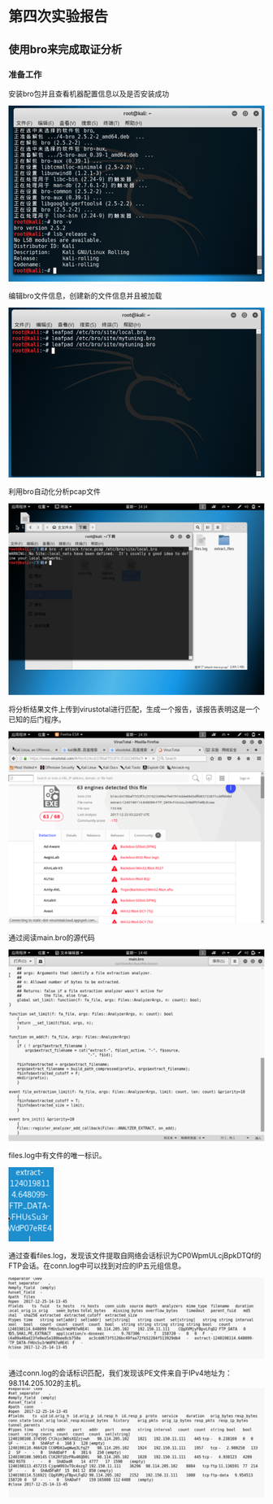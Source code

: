 # 第四次实验报告

## 使用bro来完成取证分析

### 准备工作

安装bro包并且查看机器配置信息以及是否安装成功

![image](https://github.com/BurnyMcDull/image/raw/master/hw4/1.png)

编辑bro文件信息，创建新的文件信息并且被加载

![image](https://github.com/BurnyMcDull/image/raw/master/hw4/2.png)

利用bro自动化分析pcap文件

![image](https://github.com/BurnyMcDull/image/raw/master/hw4/3.png)

将分析结果文件上传到virustotal进行匹配，生成一个报告，该报告表明这是一个已知的后门程序。

![image](https://github.com/BurnyMcDull/image/raw/master/hw4/4.png)

通过阅读main.bro的源代码

![image](https://github.com/BurnyMcDull/image/raw/master/hw4/5.png)

files.log中有文件的唯一标识。

![image](https://github.com/BurnyMcDull/image/raw/master/hw4/6.png)

通过查看files.log，发现该文件提取自网络会话标识为CP0WpmULcjBpkDTQf的FTP会话。在conn.log中可以找到对应的IP五元组信息。

![image](https://github.com/BurnyMcDull/image/raw/master/hw4/7.png)

通过conn.log的会话标识匹配，我们发现该PE文件来自于IPv4地址为：98.114.205.102的主机。
![image](https://github.com/BurnyMcDull/image/raw/master/hw4/8.png)